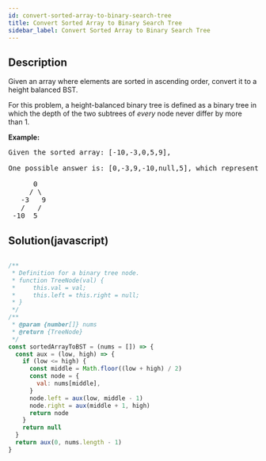 ```yaml
---
id: convert-sorted-array-to-binary-search-tree
title: Convert Sorted Array to Binary Search Tree
sidebar_label: Convert Sorted Array to Binary Search Tree
---
```

## Description
<div class="description">
<p>Given an array where elements are sorted in ascending order, convert it to a height balanced BST.</p>

<p>For this problem, a height-balanced binary tree is defined as a binary tree in which the depth of the two subtrees of <em>every</em> node never differ by more than 1.</p>

<p><strong>Example:</strong></p>

<pre>
Given the sorted array: [-10,-3,0,5,9],

One possible answer is: [0,-3,9,-10,null,5], which represents the following height balanced BST:

      0
     / \
   -3   9
   /   /
 -10  5
</pre>

</div>

## Solution(javascript)
```javascript

/**
 * Definition for a binary tree node.
 * function TreeNode(val) {
 *     this.val = val;
 *     this.left = this.right = null;
 * }
 */
/**
 * @param {number[]} nums
 * @return {TreeNode}
 */
const sortedArrayToBST = (nums = []) => {
  const aux = (low, high) => {
    if (low <= high) {
      const middle = Math.floor((low + high) / 2)
      const node = {
        val: nums[middle],
      }
      node.left = aux(low, middle - 1)
      node.right = aux(middle + 1, high)
      return node
    }
    return null
  }
  return aux(0, nums.length - 1)
}

```